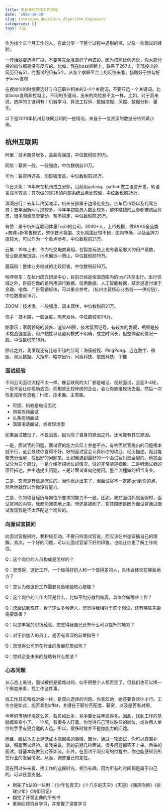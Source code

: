 ```yaml
---
title: 失业青年的找工作历程
date: '2020-10-30'
slug: Interview_Questions_Algorithm_Engineers
categories: []
tags: 人生
---
```


作为找个三个月工作的人，在此分享一下整个过程中遇到的坑，以及一些面试的经验。

一开始就要选择广投，不要等完全准备好了再去投。因为按照比例还说，你大部分投的岗位都是没有反应的。比如，我在boss直聘上，联系了267人，实际投出的简历只有51，约面试的只有5个。从各个求职平台上的反馈来看，猎聘好于拉勾好于boss直聘

在搜岗位的时候要选好与自己职业相关的3-4个关键词，不要只选一个关键词。比如boss直聘和拉勾上，不同的关键词，出来的岗位都不太一样。比如，对于我来说，选择的关键词有：机器学习、算法工程师、数据挖掘、风控、数据分析、量化。

以下是2019年杭州互联网公司的一些情况，来自于一位资深的数据分析师黄小伟。

## 杭州互联网

阿里：技术商务居多，高新高强度，中位数税前39万。

网易：薪资一般，一般强度，中位数税前21万。

华为：薪资待遇高，加班强度高，中位数税前26万。

今日头条：18年末在杭州成立分部，目前用golang、python做主语言开发，转语言成本较高；其次做的是2B的内部系统业务比较偏，中位数税前25万。

滴滴出行：去年年终奖减半，杭州分部属于边缘化业务，坐车后市场以及代驾业务；去年因新闻亏损较多，今年年初裁员人数比较多，整体赚钱的业务都被调回背景，很多滴滴高管变动，暂不稳定，中位数税前25万。

有赞：属于杭州互联网体量Top5的公司，3000+人，上市规模，做SAAS全品类+商城+新零售模式，整体技术氛围、文化氛围比较不错，国内市场、以及品牌力度较大，可以作为一个重点参考，中位数税前21万。

云集：19年上市，作为社交电商鼻祖，在裂变玩法上也有着足够大的用户基数，营业额发展迅速，地点偏远—萧山，中位数税前19万。

蘑菇街：整体业务缩减的比较厉害，中位数税前18万。

哈啰单车：在杭州成立研发中心，目前已经是全国范围内的top1共享出行。出行领域之外，目前在做的是利用骑行数据、信用数据、人工智能数据，结合通道付诸于金融、电商、广告营销板块，可以重点参考。（杭州主要核心业务线——供应链），中位数税前16万。

ZOOM：技术类，一般强度，周末双休，中位数税前21万。

快手：技术类，一般强度，周末双休，中位数税前26万。

酷家乐：家居领域的装修、渲染AR图，技术氛围记号，有较大的发展，瓶颈是技术挑战强度高，用户黏性以及盈利模式不明确，成立时间长，但整体盈利情况一般，中位数税前18万。

除此之外，我发现还有比较不错的公司：海康威视、PingPong、连连数字、微医、观远数据、大搜车、哈啰出行、同盾科技、依图科技、个推

### 面试经验

不同公司面试流程不太一样。像互联网的大厂都是电话、视频面试，会面3-4轮，一般不会让你现场去面。而那些比较传统的企业，会让你直接现场去面，然后一次性走完所有流程：hr面、技术面、主管面。

* 阿里、蚂蚁是电话面试
* 网易视频面试
* 头条视频面试
* 滴滴电话面试，或者现场面

如果面试被拒了，不要沮丧。因为除了自身的原因之外，还可能有其它原因。

一是，面试官的问题。面试官的能力实际上参差不齐。有些面试官提出的问题根本就不行，这会导致你答得不好。好的面试官会认真听你的项目、经历描述，而且能够充分理解，找出好的问题来。比如我遇到最好的一个面试官蚂蚁金服的。他把面试分为三个部分。一是介绍所招岗位的情况，说的非常清楚细致。二是听面试者的项目描述，并中途提出问题，三是让面试者向他提问。整个流程做的相当专业。

二是，交流是有信息流失的。当你表达出来了，但面试官不一定能get到你的点。然后他就误以为你没有能力。

三是，你的项目经历与岗位所要求的能力不一致。比如，我在面试蚂蚁金服时，面试官问的内容，我都能回答地上来。但还是被刷了，究其原因是因为面试官通过面试发现我是不太匹配这个岗位的。

### 向面试官提问

向面试官提问时，要积极互动。不要只听面试官说，而应该在中途穿插自己的理解。其次，一个好的问题，可以让面试官留下好的印象，也能让你更了解工作岗位。

Q：这个岗位的人员构成是怎样的？

Q：您觉得，这份工作，一个做得好的人和一个做得差的人，具体会体现在哪些地方？

Q：您认为做这份工作需要具备哪些核心技能？

Q：这个岗位的工作内容是什么，比如平均分散到每周，具体会做哪些工作？

Q：您面试到现在，看了这么多候选人，您觉得我相对于这个岗位，还有哪些差距需要改善？

Q：以您丰富的职场经验，您觉得我自己还有什么可以提升的地方？

Q：对于新加入的员工，是否有资深的前辈指导？

Q：您觉得公司所在行业的发展前景如何？

Q：您对企业未来的战略有什么想法？

### 心态问题

从心态上来说，面试被拒是挺难过的，似乎把整个人都否定了。但我们也可以换一个角度来看，找工作这件事。

找工作其实和找对象一样，是双向选择的问题。你喜欢她，她还要喜欢你才行。工作亦是如此，能否拿到offer，关键在于职位匹配度、薪资，以及是否看对眼。

今年的市场环境这么差，裁员如此多，竞争要比往年高得多。因此，找到工作的基础概率变小了。一个坑，有很多人盯着。你觉得自己可以胜任的岗位，或许用人单位的手里有更合适的人选。所以，很多时候并不是你能力的问题。

而且，面试本质上是低成本高回报的事情。因为，通过一轮面试，你可以查漏补缺，积累面试经验。拿我来说，我的前期几轮面试，很多问题都答不上来。后来的面试，就基本能做到对答如流。此外，在面试不同公司的过程中，你也能感知到所在行业的发展情况。从而，调整自己的定位。

现在回过头来看，找工作的这段时光，相当有趣。因为所有的时间都是属于自己的，可以任意支配。

* 刷完了b站的一些剧：《少年包青天》《十八岁的天空》《天道》《强风吹拂》《排球少年》《海街日记》
* 翻完了开智正典的所有书
* 重新回顾机器学习，并掌握了深度学习

